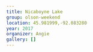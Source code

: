 ```yaml
---
title: Nicaboyne Lake
group: olson-weekend
location: 45.981999,-92.083280
year: 2017
organizer: Angie
gallery: []
---
```



